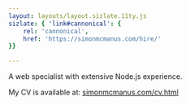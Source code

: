 ```yaml
---
layout: layouts/layout.sizlate.11ty.js
sizlate: { 'link#cannonical': {
    rel: 'cannonical',
    href: 'https://simonmcmanus.com/hire/'
}}

---
```



<section class="contained">
    <p>
        A web specialist with extensive Node.js experience.
    </p>
    <p>
        My CV is available at:
        <a href="https://simonmcmanus.com/cv.html" target="smm_cv">simonmcmanus.com/cv.html</a>
    </p>
</section>